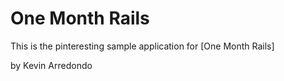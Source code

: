 # One Month Rails

This is the pinteresting sample application for 
[One Month Rails] 

by Kevin Arredondo
